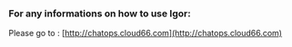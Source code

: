 <!-- usedin: [ _legacy_docker/Tutorials/manage-stacks-chatops-v1.md, _maestro/Tutorials/manage-stacks-chatops-v1.md, _node/tutorials/manage-stacks-chatops-v1.md, _rails/Tutorials/2017-08-22-manage-stacks-chatops-v1.md, _skycap/tutorials/manage-stacks-chatops-v1.md] -->


### For any informations on how to use Igor:

Please go to : [http://chatops.cloud66.com](http://chatops.cloud66.com)
